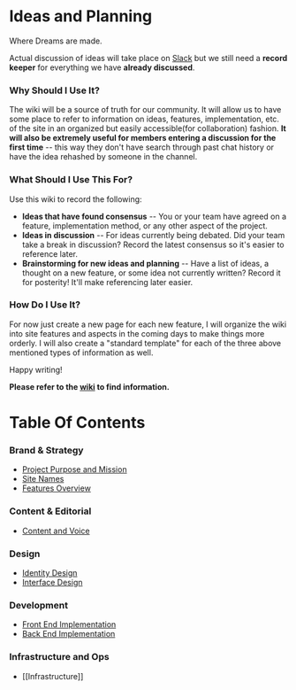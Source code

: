 Ideas and Planning
==================
Where Dreams are made.

Actual discussion of ideas will take place on [Slack](https://youngdesigners.slack.com) but we still need a **record keeper** for everything we have **already discussed**.

### Why Should I Use It?

The wiki will be a source of truth for our community. It will allow us to have some place to refer to information on ideas, features, implementation, etc. of the site in an organized but easily accessible(for collaboration) fashion. **It will also be extremely useful for members entering a discussion for the first time** -- this way they don't have search through past chat history or have the idea rehashed by someone in the channel.

### What Should I Use This For?

Use this wiki to record the following:

* **Ideas that have found consensus** -- You or your team have agreed on a feature, implementation method, or any other aspect of the project.
* **Ideas in discussion** -- For ideas currently being debated. Did your team take a break in discussion? Record the latest consensus so it's easier to reference later.
* **Brainstorming for new ideas and planning** -- Have a list of ideas, a thought on a new feature, or some idea not currently written? Record it for posterity! It'll make referencing later easier.

### How Do I Use It?

For now just create a new page for each new feature, I will organize the wiki into site features and aspects in the coming days to make things more orderly. I will also create a "standard template" for each of the three above mentioned types of information as well.

Happy writing!

**Please refer to the [wiki](https://github.com/YoungCreatorsSociety/ideas-and-planning/wiki) to find information.**

# Table Of Contents

### Brand & Strategy
* [Project Purpose and Mission](https://github.com/YoungCreatorsSociety/ideas-and-planning/wiki/Project-Purpose-and-Mission)
* [Site Names](https://github.com/YoungCreatorsSociety/ideas-and-planning/wiki/Site-Names)
* [Features Overview](https://github.com/YoungCreatorsSociety/ideas-and-planning/wiki/Features-Overview)

### Content & Editorial
* [Content and Voice](https://github.com/YoungCreatorsSociety/ideas-and-planning/wiki/Content-and-Voice)

### Design
* [Identity Design](https://github.com/YoungCreatorsSociety/ideas-and-planning/wiki/Identity-Design)
* [Interface Design](https://github.com/YoungCreatorsSociety/ideas-and-planning/wiki/Interface-Design)

### Development
* [Front End Implementation](https://github.com/YoungCreatorsSociety/ideas-and-planning/wiki/Front-End-Implementation)
* [Back End Implementation](https://github.com/YoungCreatorsSociety/ideas-and-planning/wiki/Back-End-Implementation)

### Infrastructure and Ops

* [[Infrastructure]]
